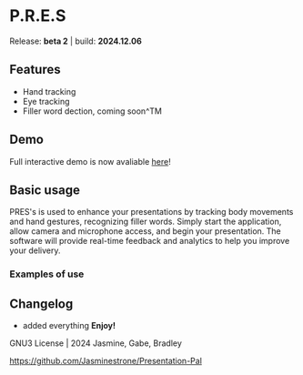 # P.R.E.S
Release: **beta 2** | build: **2024.12.06**

## Features
- Hand tracking
- Eye tracking
- Filler word dection, coming soon^TM
## Demo
Full interactive demo is now avaliable [here](https://presnuvu.netlify.app/js-ai-body-tracker-master/index.html)!
## Basic usage
PRES's is used to enhance your presentations by tracking body movements and hand gestures, recognizing filler words. Simply start the application, allow camera and microphone access, and begin your presentation. The software will provide real-time feedback and analytics to help you improve your delivery.
### Examples of use

## Changelog
- added everything
**Enjoy!**

GNU3 License | 2024 Jasmine, Gabe, Bradley

https://github.com/Jasminestrone/Presentation-Pal